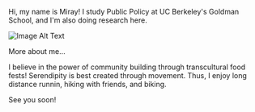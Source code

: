 Hi, my name is Miray!
I study Public Policy at UC Berkeley's Goldman School, and I'm also doing research here.

![Image Alt Text](<https://www.facebook.com/photo?fbid=5871630472946839&set=a.206835586093051>)

More about me...

I believe in the power of community building through transcultural food fests!
Serendipity is best created through movement. Thus, I enjoy long distance runnin, hiking with friends, and biking. 

   See you soon!
